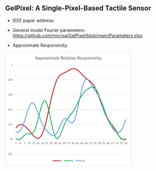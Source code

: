 ## GelPixel: A Single-Pixel-Based Tactile Sensor

* IEEE paper address:<br>

* General model Fourier parameters: <br>
https://github.com/microa/GelPixel/blob/main/Parameters.xlsx

* Approximate Responsivity:<br>
<img src="https://github.com/microa/GelPixel/blob/main/Picture2.png" width="400px">
